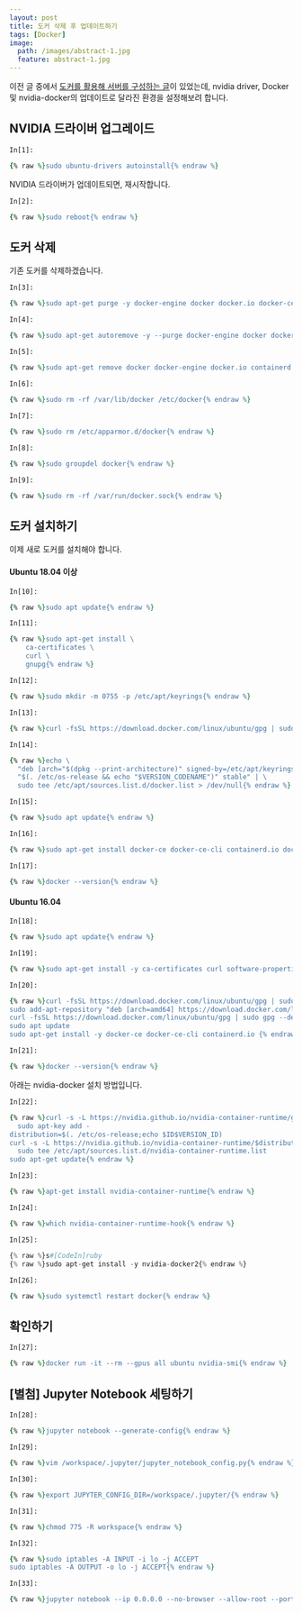 ```yaml
---
layout: post
title: 도커 삭제 후 업데이트하기
tags: [Docker]
image:
  path: /images/abstract-1.jpg
  feature: abstract-1.jpg
---
```


이전 글 중에서 [도커를 활용해 서버를 구성하는 글](https://harry24k.github.io/notes/deep-learning-server-docker-post/)이 있었는데, nvidia driver, Docker 및 nvidia-docker의 업데이트로 달라진 환경을 설정해보려 합니다.

## NVIDIA 드라이버 업그레이드

`In[1]:`
```ruby
{% raw %}sudo ubuntu-drivers autoinstall{% endraw %}
```

NVIDIA 드라이버가 업데이트되면, 재시작합니다.

`In[2]:`
```ruby
{% raw %}sudo reboot{% endraw %}
```

## 도커 삭제

기존 도커를 삭제하겠습니다.

`In[3]:`
```ruby
{% raw %}sudo apt-get purge -y docker-engine docker docker.io docker-ce docker-ce-cli nvidia-docker nvidia-docker2 nvidia-container-runtime{% endraw %}
```

`In[4]:`
```ruby
{% raw %}sudo apt-get autoremove -y --purge docker-engine docker docker.io docker-ce nvidia-docker nvidia-docker2 nvidia-container-runtime{% endraw %}
```

`In[5]:`
```ruby
{% raw %}sudo apt-get remove docker docker-engine docker.io containerd runc{% endraw %}
```

`In[6]:`
```ruby
{% raw %}sudo rm -rf /var/lib/docker /etc/docker{% endraw %}
```

`In[7]:`
```ruby
{% raw %}sudo rm /etc/apparmor.d/docker{% endraw %}
```

`In[8]:`
```ruby
{% raw %}sudo groupdel docker{% endraw %}
```

`In[9]:`
```ruby
{% raw %}sudo rm -rf /var/run/docker.sock{% endraw %}
```

## 도커 설치하기

이제 새로 도커를 설치해야 합니다.

#### Ubuntu 18.04 이상

`In[10]:`
```ruby
{% raw %}sudo apt update{% endraw %}
```

`In[11]:`
```ruby
{% raw %}sudo apt-get install \
    ca-certificates \
    curl \
    gnupg{% endraw %}
```

`In[12]:`
```ruby
{% raw %}sudo mkdir -m 0755 -p /etc/apt/keyrings{% endraw %}
```

`In[13]:`
```ruby
{% raw %}curl -fsSL https://download.docker.com/linux/ubuntu/gpg | sudo gpg --dearmor -o /etc/apt/keyrings/docker.gpg{% endraw %}
```

`In[14]:`
```ruby
{% raw %}echo \
  "deb [arch="$(dpkg --print-architecture)" signed-by=/etc/apt/keyrings/docker.gpg] https://download.docker.com/linux/ubuntu \
  "$(. /etc/os-release && echo "$VERSION_CODENAME")" stable" | \
  sudo tee /etc/apt/sources.list.d/docker.list > /dev/null{% endraw %}
```

`In[15]:`
```ruby
{% raw %}sudo apt update{% endraw %}
```

`In[16]:`
```ruby
{% raw %}sudo apt-get install docker-ce docker-ce-cli containerd.io docker-buildx-plugin docker-compose-plugin{% endraw %}
```

`In[17]:`
```ruby
{% raw %}docker --version{% endraw %}
```

#### Ubuntu 16.04

`In[18]:`
```ruby
{% raw %}sudo apt update{% endraw %}
```

`In[19]:`
```ruby
{% raw %}sudo apt-get install -y ca-certificates curl software-properties-common apt-transport-https gnupg lsb-release{% endraw %}
```

`In[20]:`
```ruby
{% raw %}curl -fsSL https://download.docker.com/linux/ubuntu/gpg | sudo apt-key add -
sudo add-apt-repository "deb [arch=amd64] https://download.docker.com/linux/ubuntu $(lsb_release -cs) stable"
curl -fsSL https://download.docker.com/linux/ubuntu/gpg | sudo gpg --dearmor -o /usr/share/keyrings/docker-archive-keyring.gpg
sudo apt update
sudo apt-get install -y docker-ce docker-ce-cli containerd.io {% endraw %}
```

`In[21]:`
```ruby
{% raw %}docker --version{% endraw %}
```

아래는 nvidia-docker 설치 방법입니다.

`In[22]:`
```ruby
{% raw %}curl -s -L https://nvidia.github.io/nvidia-container-runtime/gpgkey | \
  sudo apt-key add -
distribution=$(. /etc/os-release;echo $ID$VERSION_ID)
curl -s -L https://nvidia.github.io/nvidia-container-runtime/$distribution/nvidia-container-runtime.list | \
  sudo tee /etc/apt/sources.list.d/nvidia-container-runtime.list
sudo apt-get update{% endraw %}
```

`In[23]:`
```ruby
{% raw %}apt-get install nvidia-container-runtime{% endraw %}
```

`In[24]:`
```ruby
{% raw %}which nvidia-container-runtime-hook{% endraw %}
```

`In[25]:`
```python
{% raw %}s#[CodeIn]ruby
{% raw %}sudo apt-get install -y nvidia-docker2{% endraw %}
```

`In[26]:`
```ruby
{% raw %}sudo systemctl restart docker{% endraw %}
```

## 확인하기

`In[27]:`
```ruby
{% raw %}docker run -it --rm --gpus all ubuntu nvidia-smi{% endraw %}
```

## [별첨] Jupyter Notebook 세팅하기

`In[28]:`
```ruby
{% raw %}jupyter notebook --generate-config{% endraw %}
```

`In[29]:`
```ruby
{% raw %}vim /workspace/.jupyter/jupyter_notebook_config.py{% endraw %}
```

`In[30]:`
```ruby
{% raw %}export JUPYTER_CONFIG_DIR=/workspace/.jupyter/{% endraw %}
```

`In[31]:`
```ruby
{% raw %}chmod 775 -R workspace{% endraw %}
```

`In[32]:`
```ruby
{% raw %}sudo iptables -A INPUT -i lo -j ACCEPT
sudo iptables -A OUTPUT -o lo -j ACCEPT{% endraw %}
```

`In[33]:`
```ruby
{% raw %}jupyter notebook --ip 0.0.0.0 --no-browser --allow-root --port 8890{% endraw %}
```
